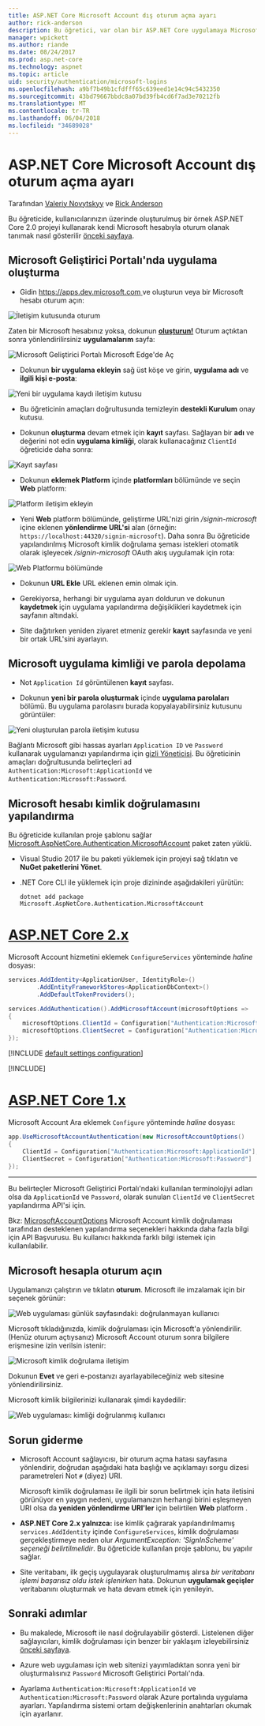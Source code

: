 ```yaml
---
title: ASP.NET Core Microsoft Account dış oturum açma ayarı
author: rick-anderson
description: Bu öğretici, var olan bir ASP.NET Core uygulamaya Microsoft hesabı kullanıcı kimlik doğrulaması tümleştirmesini gösterir.
manager: wpickett
ms.author: riande
ms.date: 08/24/2017
ms.prod: asp.net-core
ms.technology: aspnet
ms.topic: article
uid: security/authentication/microsoft-logins
ms.openlocfilehash: a9bf7b49b1cfdfff65c639eed1e14c94c5432350
ms.sourcegitcommit: 43bd79667bbdc8a07bd39fb4cd6f7ad3e70212fb
ms.translationtype: MT
ms.contentlocale: tr-TR
ms.lasthandoff: 06/04/2018
ms.locfileid: "34689028"
---
```

# <a name="microsoft-account-external-login-setup-with-aspnet-core"></a>ASP.NET Core Microsoft Account dış oturum açma ayarı

Tarafından [Valeriy Novytskyy](https://github.com/01binary) ve [Rick Anderson](https://twitter.com/RickAndMSFT)

Bu öğreticide, kullanıcılarınızın üzerinde oluşturulmuş bir örnek ASP.NET Core 2.0 projeyi kullanarak kendi Microsoft hesabıyla oturum olanak tanımak nasıl gösterilir [önceki sayfaya](xref:security/authentication/social/index).

## <a name="create-the-app-in-microsoft-developer-portal"></a>Microsoft Geliştirici Portalı'nda uygulama oluşturma

* Gidin [ https://apps.dev.microsoft.com ](https://apps.dev.microsoft.com) ve oluşturun veya bir Microsoft hesabı oturum açın:

![İletişim kutusunda oturum](index/_static/MicrosoftDevLogin.png)

Zaten bir Microsoft hesabınız yoksa, dokunun  **[oluşturun!](https://signup.live.com/signup?wa=wsignin1.0&rpsnv=13&ct=1478151035&rver=6.7.6643.0&wp=SAPI_LONG&wreply=https%3a%2f%2fapps.dev.microsoft.com%2fLoginPostBack&id=293053&aadredir=1&contextid=D70D4F21246BAB50&bk=1478151036&uiflavor=web&uaid=f0c3de863a914c358b8dc01b1ff49e85&mkt=EN-US&lc=1033&lic=1)** Oturum açtıktan sonra yönlendirilirsiniz **uygulamalarım** sayfa:

![Microsoft Geliştirici Portalı Microsoft Edge'de Aç](index/_static/MicrosoftDev.png)

* Dokunun **bir uygulama ekleyin** sağ üst köşe ve girin, **uygulama adı** ve **ilgili kişi e-posta**:

![Yeni bir uygulama kaydı iletişim kutusu](index/_static/MicrosoftDevAppCreate.png)

* Bu öğreticinin amaçları doğrultusunda temizleyin **destekli Kurulum** onay kutusu.

* Dokunun **oluşturma** devam etmek için **kayıt** sayfası. Sağlayan bir **adı** ve değerini not edin **uygulama kimliği**, olarak kullanacağınız `ClientId` öğreticide daha sonra:

![Kayıt sayfası](index/_static/MicrosoftDevAppReg.png)

* Dokunun **eklemek Platform** içinde **platformları** bölümünde ve seçin **Web** platform:

![Platform iletişim ekleyin](index/_static/MicrosoftDevAppPlatform.png)

* Yeni **Web** platform bölümünde, geliştirme URL'nizi girin */signin-microsoft* içine eklenen **yönlendirme URL'si** alan (örneğin: `https://localhost:44320/signin-microsoft`). Daha sonra Bu öğreticide yapılandırılmış Microsoft kimlik doğrulama şeması istekleri otomatik olarak işleyecek */signin-microsoft* OAuth akış uygulamak için rota:

![Web Platformu bölümünde](index/_static/MicrosoftRedirectUri.png)

* Dokunun **URL Ekle** URL eklenen emin olmak için.

* Gerekiyorsa, herhangi bir uygulama ayarı doldurun ve dokunun **kaydetmek** için uygulama yapılandırma değişiklikleri kaydetmek için sayfanın altındaki.

* Site dağıtırken yeniden ziyaret etmeniz gerekir **kayıt** sayfasında ve yeni bir ortak URL'sini ayarlayın.

## <a name="store-microsoft-application-id-and-password"></a>Microsoft uygulama kimliği ve parola depolama

* Not `Application Id` görüntülenen **kayıt** sayfası.

* Dokunun **yeni bir parola oluşturmak** içinde **uygulama parolaları** bölümü. Bu uygulama parolasını burada kopyalayabilirsiniz kutusunu görüntüler:

![Yeni oluşturulan parola iletişim kutusu](index/_static/MicrosoftDevPassword.png)

Bağlantı Microsoft gibi hassas ayarları `Application ID` ve `Password` kullanarak uygulamanızı yapılandırma için [gizli Yöneticisi](xref:security/app-secrets). Bu öğreticinin amaçları doğrultusunda belirteçleri ad `Authentication:Microsoft:ApplicationId` ve `Authentication:Microsoft:Password`.

## <a name="configure-microsoft-account-authentication"></a>Microsoft hesabı kimlik doğrulamasını yapılandırma

Bu öğreticide kullanılan proje şablonu sağlar [Microsoft.AspNetCore.Authentication.MicrosoftAccount](https://www.nuget.org/packages/Microsoft.AspNetCore.Authentication.MicrosoftAccount) paket zaten yüklü.

* Visual Studio 2017 ile bu paketi yüklemek için projeyi sağ tıklatın ve **NuGet paketlerini Yönet**.
* .NET Core CLI ile yüklemek için proje dizininde aşağıdakileri yürütün:

   `dotnet add package Microsoft.AspNetCore.Authentication.MicrosoftAccount`

# <a name="aspnet-core-2xtabaspnetcore2x"></a>[ASP.NET Core 2.x](#tab/aspnetcore2x/)

Microsoft Account hizmetini eklemek `ConfigureServices` yönteminde *haline* dosyası:

```csharp
services.AddIdentity<ApplicationUser, IdentityRole>()
        .AddEntityFrameworkStores<ApplicationDbContext>()
        .AddDefaultTokenProviders();

services.AddAuthentication().AddMicrosoftAccount(microsoftOptions =>
{
    microsoftOptions.ClientId = Configuration["Authentication:Microsoft:ApplicationId"];
    microsoftOptions.ClientSecret = Configuration["Authentication:Microsoft:Password"];
});
```

[!INCLUDE [default settings configuration](includes/default-settings.md)]

[!INCLUDE[](~/includes/chain-auth-providers.md)]

# <a name="aspnet-core-1xtabaspnetcore1x"></a>[ASP.NET Core 1.x](#tab/aspnetcore1x/)

Microsoft Account Ara eklemek `Configure` yönteminde *haline* dosyası:

```csharp
app.UseMicrosoftAccountAuthentication(new MicrosoftAccountOptions()
{
    ClientId = Configuration["Authentication:Microsoft:ApplicationId"],
    ClientSecret = Configuration["Authentication:Microsoft:Password"]
});
```

---

Bu belirteçler Microsoft Geliştirici Portalı'ndaki kullanılan terminolojiyi adları olsa da `ApplicationId` ve `Password`, olarak sunulan `ClientId` ve `ClientSecret` yapılandırma API'si için.

Bkz: [MicrosoftAccountOptions](/dotnet/api/microsoft.aspnetcore.builder.microsoftaccountoptions) Microsoft Account kimlik doğrulaması tarafından desteklenen yapılandırma seçenekleri hakkında daha fazla bilgi için API Başvurusu. Bu kullanıcı hakkında farklı bilgi istemek için kullanılabilir.

## <a name="sign-in-with-microsoft-account"></a>Microsoft hesapla oturum açın

Uygulamanızı çalıştırın ve tıklatın **oturum**. Microsoft ile imzalamak için bir seçenek görünür:

![Web uygulaması günlük sayfasındaki: doğrulanmayan kullanıcı](index/_static/DoneMicrosoft.png)

Microsoft tıkladığınızda, kimlik doğrulaması için Microsoft'a yönlendirilir. (Henüz oturum açtıysanız) Microsoft Account oturum sonra bilgilere erişmesine izin verilsin istenir:

![Microsoft kimlik doğrulama iletişim](index/_static/MicrosoftLogin.png)

Dokunun **Evet** ve geri e-postanızı ayarlayabileceğiniz web sitesine yönlendirilirsiniz.

Microsoft kimlik bilgilerinizi kullanarak şimdi kaydedilir:

![Web uygulaması: kimliği doğrulanmış kullanıcı](index/_static/Done.png)

## <a name="troubleshooting"></a>Sorun giderme

* Microsoft Account sağlayıcısı, bir oturum açma hatası sayfasına yönlendirir, doğrudan aşağıdaki hata başlığı ve açıklamayı sorgu dizesi parametreleri Not `#` (diyez) URI.

  Microsoft kimlik doğrulaması ile ilgili bir sorun belirtmek için hata iletisini görünüyor en yaygın nedeni, uygulamanızın herhangi birini eşleşmeyen URI olsa da **yeniden yönlendirme URI'ler** için belirtilen **Web** platform .
* **ASP.NET Core 2.x yalnızca:** ise kimlik çağırarak yapılandırılmamış `services.AddIdentity` içinde `ConfigureServices`, kimlik doğrulaması gerçekleştirmeye neden olur *ArgumentException: 'SignInScheme' seçeneği belirtilmelidir*. Bu öğreticide kullanılan proje şablonu, bu yapılır sağlar.
* Site veritabanı, ilk geçiş uygulayarak oluşturulmamış alırsa *bir veritabanı işlemi başarısız oldu istek işlenirken* hata. Dokunun **uygulamak geçişler** veritabanını oluşturmak ve hata devam etmek için yenileyin.

## <a name="next-steps"></a>Sonraki adımlar

* Bu makalede, Microsoft ile nasıl doğrulayabilir gösterdi. Listelenen diğer sağlayıcıları, kimlik doğrulaması için benzer bir yaklaşım izleyebilirsiniz [önceki sayfaya](xref:security/authentication/social/index).

* Azure web uygulaması için web sitenizi yayımladıktan sonra yeni bir oluşturmalısınız `Password` Microsoft Geliştirici Portalı'nda.

* Ayarlama `Authentication:Microsoft:ApplicationId` ve `Authentication:Microsoft:Password` olarak Azure portalında uygulama ayarları. Yapılandırma sistemi ortam değişkenlerinin anahtarları okumak için ayarlanır.
